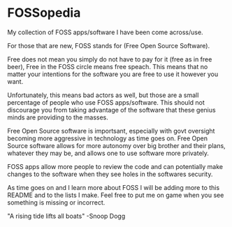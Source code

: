 # FOSSopedia
My collection of FOSS apps/software I have been come across/use.

For those that are new, FOSS stands for (Free Open Source Software).

Free does not mean you simply do not have to pay for it (free as in free beer), Free in the FOSS circle means free speach. This means that no matter your intentions for the software you are free to use it however you want.

Unfortunately, this means bad actors as well, but those are a small percentage of people who use FOSS apps/software. This should not discourage you from taking advantage of the software that these genius minds are providing to the masses. 

Free Open Source software is importsant, especially with govt oversight becoming more aggressive in technology as time goes on. Free Open Source software allows for more autonomy over big brother and their plans, whatever they may be, and allows one to use software more privately. 

FOSS apps allow more people to review the code and can potentially make changes to the software when they see holes in the softwares security. 

As time goes on and I learn more about FOSS I will be adding more to this README and to the lists I make. Feel free to put me on game when you see something is missing or incorrect. 

"A rising tide lifts all boats" -Snoop Dogg
